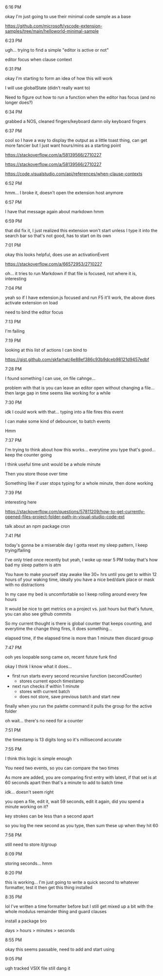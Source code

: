6:16 PM

okay I'm just going to use their minimal code sample as a base

https://github.com/microsoft/vscode-extension-samples/tree/main/helloworld-minimal-sample

6:23 PM

ugh... trying to find a simple "editor is active or not"

editor focus when clause context

6:31 PM

okay I'm starting to form an idea of how this will work

I will use globalState (didn't really want to)

Need to figure out how to run a function when the editor has focus (and no longer does?)

6:34 PM

grabbed a NOS, cleaned fingers/keyboard damn oily keyboard fingers

6:37 PM

cool so I have a way to display the output as a little toast thing, can get more fancier but I just want hours/mins as a starting point

https://stackoverflow.com/a/58139566/2710227

https://stackoverflow.com/a/58139566/2710227

https://code.visualstudio.com/api/references/when-clause-contexts

6:52 PM

hmm... I broke it, doesn't open the extension host anymore

6:57 PM

I have that message again about markdown hmm

6:59 PM

that did fix it, I just realized this extension won't start unless I type it into the search bar so that's not good, has to start on its own

7:01 PM

okay this looks helpful, does use an activationEvent

https://stackoverflow.com/a/66572953/2710227

oh... it tries to run Markdown if that file is focused, not where it is, interesting

7:04 PM

yeah so if I have extension.js focused and run F5 it'll work, the above does activate extension on load

need to bind the editor focus

7:13 PM

I'm failing

7:19 PM

looking at this list of actions I can bind to

https://gist.github.com/skfarhat/4e88ef386c93b9dceb98121d9457edbf

7:28 PM

I found something I can use, on file cahnge...

problem with that is you can leave an editor open without changing a file... then large gap in time seems like working for a while

7:30 PM

idk I could work with that... typing into a file fires this event

I can make some kind of debouncer, to batch events

Hmm

7:37 PM

I'm trying to think about how this works... everytime you type that's good... keep the counter going

I think useful time unit would be a whole minute

Then you store those over time

Something like if user stops typing for a whole minute, then done working

7:39 PM

interesting here

https://stackoverflow.com/questions/57811209/how-to-get-currently-opened-files-project-folder-path-in-visual-studio-code-ext

talk about an npm package cron

7:41 PM

today's gonna be a miserable day I gotta reset my sleep pattern, I keep trying/failing

I've only tried once recently but yeah, I woke up near 5 PM today that's how bad my sleep pattern is atm

You have to make yourself stay awake like 30+ hrs until you get to within 12 hours of your waking time, ideally you have a nice bed/dark place or mask with no distractions

In my case my bed is uncomfortable so I keep rolling around every few hours

It would be nice to get metrics on a project vs. just hours but that's future, you can also see github commits

So my current thought is there is global counter that keeps counting, and everytime the change thing fires, it does something...

elapsed time, if the elapsed time is more than 1 minute then discard group

7:47 PM

ooh yes loopable song came on, recent future funk find

okay I think I know what it does...

- first run starts every second recursive function (secondCounter)
  - stores current epoch timestamp
- next run checks if within 1 minute
  - stores with current batch
  - does not store, save previous batch and start new

finally when you run the palette command it pulls the group for the active folder

oh wait... there's no need for a counter

7:51 PM

the timestamp is 13 digits long so it's millisecond accurate

7:55 PM

I think this logic is simple enough

You need two events, so you can compare the two times

As more are added, you are comparing first entry with latest, if that set is at 60 seconds apart then that's a minute to add to batch time

idk... doesn't seem right

you open a file, edit it, wait 59 seconds, edit it again, did you spend a minute working on it?

key strokes can be less than a second apart

so you log the new second as you type, then sum these up when they hit 60

7:58 PM

still need to store it/group

8:09 PM

storing seconds... hmm

8:20 PM

this is working... I'm just going to write a quick second to whatever formatter, test it then get this thing installed

8:35 PM

lol I've written a time formatter before but I still get mixed up a bit with the whole modulus remainder thing and guard clauses

install a package bro

days > hours > minutes > seconds

8:55 PM

okay this seems passable, need to add and start using

9:05 PM

ugh tracked VSIX file still dang it
